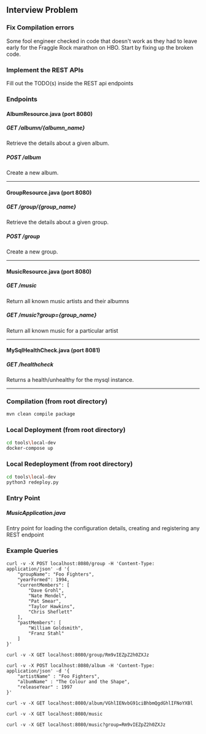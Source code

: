 ## Interview Problem

### Fix Compilation errors

Some fool engineer checked in code that doesn't work as they had to
leave early for the Fraggle Rock marathon on HBO. Start by fixing up
the broken code.

### Implement the REST APIs

Fill out the TODO(s) inside the REST api endpoints

### Endpoints

#### AlbumResource.java (port 8080)

##### GET /albumn/{albumn_name}

Retrieve the details about a given album.

##### POST /album

Create a new album.

---

#### GroupResource.java (port 8080)

##### GET /group/{group_name}

Retrieve the details about a given group.

##### POST /group

Create a new group.

---

#### MusicResource.java (port 8080)

##### GET /music

Return all known music artists and their albumns

##### GET /music?group={group_name}

Return all known music for a particular artist

---

#### MySqlHealthCheck.java (port 8081)

##### GET /healthcheck

Returns a health/unhealthy for the mysql instance.

---

### Compilation (from root directory)

```bash
mvn clean compile package
```

### Local Deployment (from root directory)

```bash
cd tools\local-dev
docker-compose up
```

### Local Redeployment (from root directory)

```bash
cd tools\local-dev
python3 redeploy.py
```

### Entry Point

##### MusicApplication.java

Entry point for loading the configuration details, creating and
registering any REST endpoint

### Example Queries

```
curl -v -X POST localhost:8080/group -H 'Content-Type: application/json' -d '{
    "groupName": "Foo Fighters",
    "yearFormed": 1994,
    "currentMembers": [
        "Dave Grohl",
        "Nate Mendel",
        "Pat Smear",
        "Taylor Hawkins",
        "Chris Sheflett"
    ],
    "pastMembers": [
        "William Goldsmith",
        "Franz Stahl"
    ]
}'

curl -v -X GET localhost:8080/group/Rm9vIEZpZ2h0ZXJz

curl -v -X POST localhost:8080/album -H 'Content-Type: application/json' -d '{
    "artistName" : "Foo Fighters",
    "albumName" : "The Colour and the Shape",
    "releaseYear" : 1997
}'

curl -v -X GET localhost:8080/album/VGhlIENvbG91ciBhbmQgdGhlIFNoYXBl

curl -v -X GET localhost:8080/music

curl -v -X GET localhost:8080/music?group=Rm9vIEZpZ2h0ZXJz
```